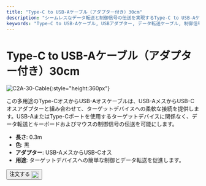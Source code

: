 ```yaml
---
title: "Type-C to USB-Aケーブル（アダプター付き）30cm"
description: "シームレスなデータ転送と制御信号の伝送を実現するType-C to USB-Aケーブル（アダプター付き）の柔軟性を発見してください。USB-AまたはType-Cポートを持つデバイスの接続に最適です。"
keywords: "Type-C to USB-Aケーブル, USBアダプター, データ転送ケーブル, 制御信号ケーブル, 多用途接続"
---
```


# Type-C to USB-Aケーブル（アダプター付き）30cm

![C2A-30-Cable](https://assets.openterface.com/images/product/part/OP-04-CABLE30-C2A.jpg){:style="height:360px"}

この多用途のType-CオスからUSB-Aオスケーブルは、USB-AメスからUSB-Cオスアダプターと組み合わせて、ターゲットデバイスへの柔軟な接続を提供します。USB-AまたはType-Cポートを使用するターゲットデバイスに関係なく、データ転送とキーボードおよびマウスの制御信号の伝送を可能にします。

- **長さ**: 0.3m
- **色**: 黒
- **アダプター**: USB-AメスからUSB-Cオス
- **用途**: ターゲットデバイスへの簡単な制御とデータ転送を促進します。

<button class="md-button" onclick="window.location.href='https://shop.techxartisan.com/products/type-c-to-usb-a-cable-with-adapter'"> 注文する <img src="/images/trademark/txa.svg" alt="TxA Shop" style="vertical-align: middle; height: 20px;"></button>
